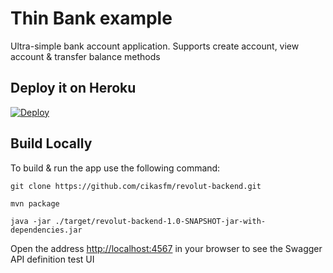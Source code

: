 # Thin Bank example

Ultra-simple bank account application. Supports create account, view account & transfer balance methods

## Deploy it on Heroku

[![Deploy](https://www.herokucdn.com/deploy/button.svg)](https://heroku.com/deploy)

## Build Locally

To build & run the app use the following command:

    git clone https://github.com/cikasfm/revolut-backend.git
    
    mvn package
    
    java -jar ./target/revolut-backend-1.0-SNAPSHOT-jar-with-dependencies.jar

Open the address [http://localhost:4567](http://localhost:4567) in your browser to see the Swagger API definition test UI